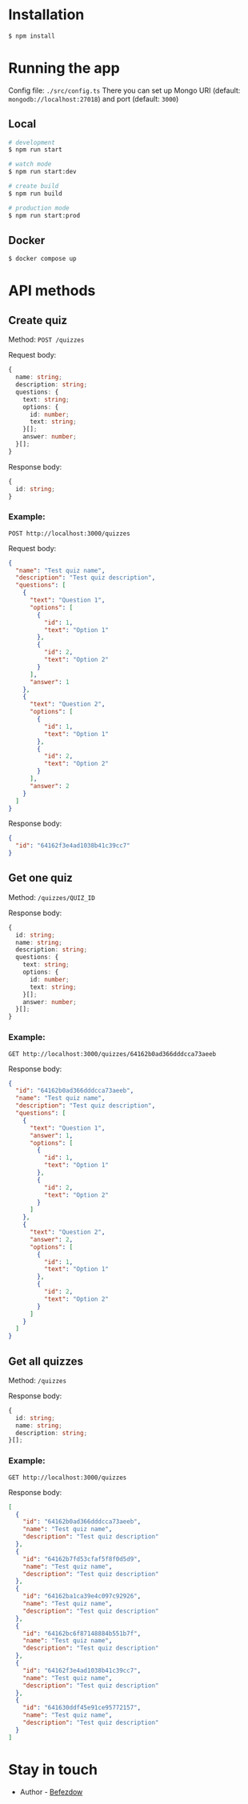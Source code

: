 # Installation

```bash
$ npm install
```

# Running the app

Config file: `./src/config.ts`
There you can set up Mongo URI (default: `mongodb://localhost:27018`) and port (default: `3000`)

## Local

```bash
# development
$ npm run start

# watch mode
$ npm run start:dev

# create build
$ npm run build

# production mode
$ npm run start:prod
```

## Docker
```bash
$ docker compose up
```

# API methods

## Create quiz

Method: `POST /quizzes`

Request body:
```typescript
{
  name: string;
  description: string;
  questions: {
    text: string;
    options: {
      id: number;
      text: string;
    }[];
    answer: number;
  }[];
}
```

Response body:
```typescript
{
  id: string;
}
```

### Example:

`POST http://localhost:3000/quizzes`

Request body:
```json
{
  "name": "Test quiz name",
  "description": "Test quiz description",
  "questions": [
    {
      "text": "Question 1",
      "options": [
        {
          "id": 1,
          "text": "Option 1"
        },
        {
          "id": 2,
          "text": "Option 2"
        }
      ],
      "answer": 1
    },
    {
      "text": "Question 2",
      "options": [
        {
          "id": 1,
          "text": "Option 1"
        },
        {
          "id": 2,
          "text": "Option 2"
        }
      ],
      "answer": 2
    }
  ]
}
```

Response body:
```json
{
  "id": "64162f3e4ad1038b41c39cc7"
}
```

## Get one quiz

Method: `/quizzes/QUIZ_ID`

Response body:
```typescript
{
  id: string;
  name: string;
  description: string;
  questions: {
    text: string;
    options: {
      id: number;
      text: string;
    }[];
    answer: number;
  }[];
}
```

### Example:

`GET http://localhost:3000/quizzes/64162b0ad366dddcca73aeeb`

Response body:
```json
{
  "id": "64162b0ad366dddcca73aeeb",
  "name": "Test quiz name",
  "description": "Test quiz description",
  "questions": [
    {
      "text": "Question 1",
      "answer": 1,
      "options": [
        {
          "id": 1,
          "text": "Option 1"
        },
        {
          "id": 2,
          "text": "Option 2"
        }
      ]
    },
    {
      "text": "Question 2",
      "answer": 2,
      "options": [
        {
          "id": 1,
          "text": "Option 1"
        },
        {
          "id": 2,
          "text": "Option 2"
        }
      ]
    }
  ]
}
```

## Get all quizzes

Method: `/quizzes`

Response body:
```typescript
{
  id: string;
  name: string;
  description: string;
}[];
```

### Example:

`GET http://localhost:3000/quizzes`

Response body:
```json
[
  {
    "id": "64162b0ad366dddcca73aeeb",
    "name": "Test quiz name",
    "description": "Test quiz description"
  },
  {
    "id": "64162b7fd53cfaf5f8f0d5d9",
    "name": "Test quiz name",
    "description": "Test quiz description"
  },
  {
    "id": "64162ba1ca39e4c097c92926",
    "name": "Test quiz name",
    "description": "Test quiz description"
  },
  {
    "id": "64162bc6f87148884b551b7f",
    "name": "Test quiz name",
    "description": "Test quiz description"
  },
  {
    "id": "64162f3e4ad1038b41c39cc7",
    "name": "Test quiz name",
    "description": "Test quiz description"
  },
  {
    "id": "641630ddf45e91ce95772157",
    "name": "Test quiz name",
    "description": "Test quiz description"
  }
]
```

# Stay in touch

- Author - [Befezdow](https://github.com/Befezdow)
